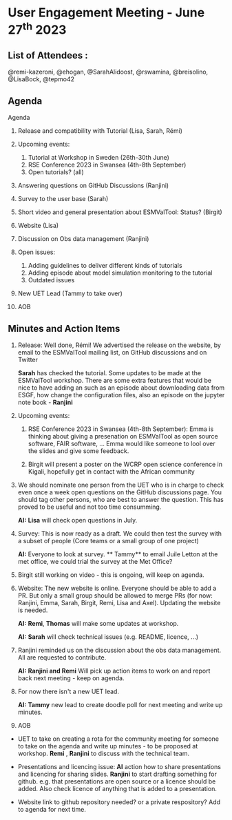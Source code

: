 # User Engagement Meeting - June 27<sup>th</sup> 2023

## List of Attendees : 
@remi-kazeroni, @ehogan, @SarahAlidoost, @rswamina, @breisolino, @LisaBock, @tepmo42

## Agenda

Agenda

1.	Release and compatibility with Tutorial (Lisa, Sarah, Rémi)

2.	Upcoming events: 
    
    1.	Tutorial at Workshop in Sweden (26th-30th June)    
    2.	RSE Conference 2023 in Swansea (4th-8th September)
    5.	Open tutorials? (all)

3.	Answering questions on GitHub Discussions (Ranjini)

4.	Survey to the user base (Sarah) 

5.	Short video and general presentation about ESMValTool: Status? (Birgit)

6.	Website (Lisa)

7.	Discussion on Obs data management (Ranjini)


8.	Open issues:
    1.	Adding guidelines to deliver different kinds of tutorials 
    2.	Adding episode about model simulation monitoring to the tutorial
    3.	Outdated issues

9.	New UET Lead (Tammy to take over)

10.	AOB



## Minutes and Action Items

1. Release: Well done, Rémi! 
   We advertised the release on the website, by email to the ESMValTool mailing list, on GitHub discussions and on Twitter


    **Sarah** has checked the tutorial. Some updates to be made at the ESMValTool workshop.   There are some extra features that would be nice to have
    adding an such as an episode about downloading data from ESGF, how change the configuration files, also an episode on the jupyter note book - **Ranjini**
    

2. Upcoming events:
   
   1.	RSE Conference 2023 in Swansea (4th-8th September): Emma is thinking about giving a presenation on  ESMValTool as open source software, FAIR software, ...  Emma would like someone to lool over the slides and give 
     some feedback. 

   2.	Birgit will present a poster on the WCRP open science conference in Kigali, hopefully get in contact with the African community

3. We should nominate one person from the UET who is in charge to check even once a week open questions on the GitHub discussions page.
   You should tag other persons, who are best to answer the question. This has proved to be useful and not too time consumming. 
   
   **AI:** **Lisa** will check open questions in July.  

4.	Survey: This is now ready as a draft.  We could then test the survey with a subset of people (Core teams 
    or a small group of one project)
    
    **AI:** Everyone to look at survey. ** Tammy** to email Juile Letton at the met office, we could trial the survey at the Met Office? 

5.	Birgit still working on video - this is ongoing, will keep on agenda. 

6. Website: The new website is online. Everyone should be able to add a PR. But only a small group should be allowed to merge PRs (for now: Ranjini,
   Emma, Sarah, Birgit, Remi, Lisa and Axel). Updating the website is needed.
   
   **AI:** **Remi**, **Thomas**  will make some updates at workshop. 
   
   **AI:** **Sarah** will check technical issues (e.g. README, licence, ...)
   
7. Ranjini reminded us on the discussion about the obs data management. All are requested to contribute.
 
   **AI:** **Ranjini and Remi** Will pick up action items to work on and report back next meeting - keep on agenda. 

9. For now there isn't a new UET lead.

   **AI:** **Tammy** new lead to create doodle poll for next meeting and write up minutes. 

10. AOB

- UET to take on creating a rota for the community meeting for someone to take on the agenda and write up minutes  - to be proposed at workshop.  **Remi** , **Ranjini** to discuss with the technical team. 

- Presentations and licencing issue: **AI** action how to share presentations and licencing for sharing slides. 
  **Ranjini**  to start drafting something for github.  e.g. that presentations are open source or a licence should be added.  Also check licence of anything that is added to a presentation. 

 - Website link to github repository needed? or a private respository?  Add to agenda for next time.  
